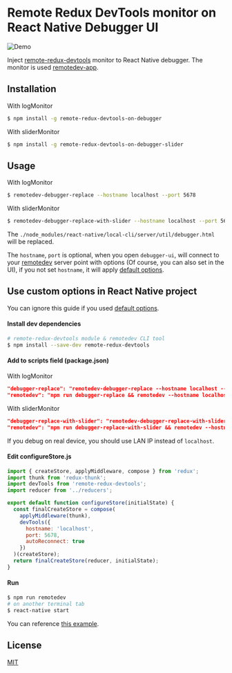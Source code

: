 # Remote Redux DevTools monitor on React Native Debugger UI

![Demo](demo.gif)

Inject [remote-redux-devtools](https://github.com/zalmoxisus/remote-redux-devtools) monitor to React Native debugger. The monitor is used [remotedev-app](https://github.com/zalmoxisus/remotedev-app).

## Installation

With logMonitor
```bash
$ npm install -g remote-redux-devtools-on-debugger
```
With sliderMonitor
```bash
$ npm install -g remote-redux-devtools-on-debugger-slider
```

## Usage

With logMonitor
```bash
$ remotedev-debugger-replace --hostname localhost --port 5678
```
With sliderMonitor
```bash
$ remotedev-debugger-replace-with-slider --hostname localhost --port 5678
```

The `./node_modules/react-native/local-cli/server/util/debugger.html` will be replaced.

The `hostname`, `port` is optional, when you open `debugger-ui`, will connect to your [remotedev](https://github.com/zalmoxisus/remote-redux-devtools/blob/master/bin/remotedev.js) server point with options (Of course, you can also set in the UI), if you not set `hostname`, it will apply [default options](https://github.com/zalmoxisus/remotedev-app/blob/master/src/app/constants/socketOptions.js).

## Use custom options in React Native project

You can ignore this guide if you used [default options](https://github.com/zalmoxisus/remotedev-app/blob/master/src/app/constants/socketOptions.js).

#### Install dev dependencies

```bash
# remote-redux-devtools module & remotedev CLI tool
$ npm install --save-dev remote-redux-devtools
```

#### Add to scripts field (package.json)

With logMonitor
```json
"debugger-replace": "remotedev-debugger-replace --hostname localhost --port 5678",
"remotedev": "npm run debugger-replace && remotedev --hostname localhost --port 5678",
```
With sliderMonitor
```json
"debugger-replace-with-slider": "remotedev-debugger-replace-with-slider --hostname localhost --port 5678",
"remotedev": "npm run debugger-replace-with-slider && remotedev --hostname localhost --port 5678",
```

If you debug on real device, you should use LAN IP instead of `localhost`.

#### Edit configureStore.js

```js
import { createStore, applyMiddleware, compose } from 'redux';
import thunk from 'redux-thunk';
import devTools from 'remote-redux-devtools';
import reducer from '../reducers';

export default function configureStore(initialState) {
  const finalCreateStore = compose(
    applyMiddleware(thunk),
    devTools({
      hostname: 'localhost',
      port: 5678,
      autoReconnect: true
    })
  )(createStore);
  return finalCreateStore(reducer, initialState);
}
```

#### Run

```bash
$ npm run remotedev
# on another terminal tab
$ react-native start
```

You can reference [this example](https://github.com/jhen0409/react-native-boilerplate/blob/master/package.json).

## License

[MIT](LICENSE)
